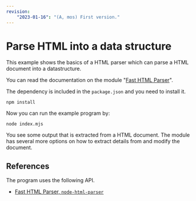 ```yaml
---
revision: 
    "2023-01-16": "(A, mos) First version."
---
```

Parse HTML into a data structure
==============================

This example shows the basics of a HTML parser which can parse a HTML document into a datastructure.

You can read the documentation on the module "[Fast HTML Parser](https://www.npmjs.com/package/node-html-parser)".

The dependency is included in the `package.json` and you need to install it.

```
npm install
```

Now you can run the example program by:

```
node index.mjs
```

You see some output that is extracted from a HTML document. The module has several more options on how to extract details from and modify the document.



References
-----------------------------

The program uses the following API.

* [Fast HTML Parser, `node-html-parser`](https://www.npmjs.com/package/node-html-parser)

